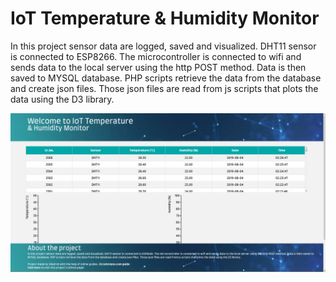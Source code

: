 # IoT Temperature & Humidity Monitor
In this project sensor data are logged, saved and visualized. DHT11 sensor is connected to ESP8266. The microcontroller is connected to wifi and sends data to the local server using the http POST method. Data is then saved to MYSQL database. PHP scripts retrieve the data from the database and create json files. Those json files are read from js scripts that plots the data using the D3 library.

![IoT Monitor Demo](demo/demo.gif)
